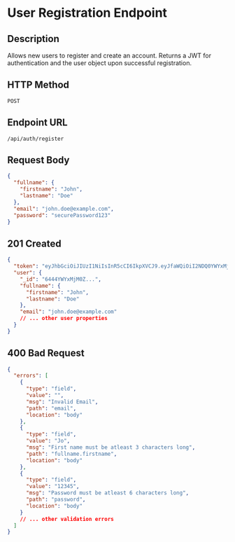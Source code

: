# User Registration Endpoint

## Description

Allows new users to register and create an account. Returns a JWT for authentication and the user object upon successful registration.

## HTTP Method

`POST`

## Endpoint URL

`/api/auth/register`

## Request Body

```json
{
  "fullname": {
    "firstname": "John",
    "lastname": "Doe"
  },
  "email": "john.doe@example.com",
  "password": "securePassword123"
}
```

## 201 Created

```json
{
  "token": "eyJhbGciOiJIUzI1NiIsInR5cCI6IkpXVCJ9.eyJfaWQiOiI2NDQ0YWYxMjM0Z...",
  "user": {
    "_id": "6444YWYxMjM0Z...",
    "fullname": {
      "firstname": "John",
      "lastname": "Doe"
    },
    "email": "john.doe@example.com"
    // ... other user properties
  }
}
```

## 400 Bad Request

```json
{
  "errors": [
    {
      "type": "field",
      "value": "",
      "msg": "Invalid Email",
      "path": "email",
      "location": "body"
    },
    {
      "type": "field",
      "value": "Jo",
      "msg": "First name must be atleast 3 characters long",
      "path": "fullname.firstname",
      "location": "body"
    },
    {
      "type": "field",
      "value": "12345",
      "msg": "Password must be atleast 6 characters long",
      "path": "password",
      "location": "body"
    }
    // ... other validation errors
  ]
}
```
